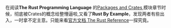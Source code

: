 <!--
 * @Author: BertKing
 * @version: 
 * @Date: 2020-08-20 17:57:41
 * @LastEditors: BertKing
 * @LastEditTime: 2020-08-20 18:04:00
 * @FilePath: /RustConqueror/TRR/crates和源文件.md
 * @Description: The Rust Reference 的 Crates and source file章节
-->

在阅读**The Rust Programming Language** 的[Packages and Crates
](https://doc.rust-lang.org/book/ch16-01-threads.html)模块章节时候，彻底被Crates的概念给整懵逼啦,又看了**Rust By Example**，发现两者有些出入，一时拿不定主意。只能来看[官方文档 The Rust Reference](https://doc.rust-lang.org/reference/crates-and-source-files.html)一探究竟。

